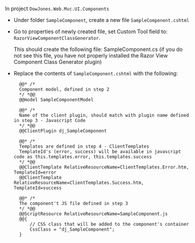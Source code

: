 ﻿In project `DowJones.Web.Mvc.UI.Components`

* Under folder `SampleComponent`, create a new file `SampleComponent.cshtml`

* Go to properties of newly created file, set Custom Tool field to: `RazorViewComponentClassGenerator`.

	This should create the following file:	SampleComponent.cs (if you do not see this file, you have not properly installed the Razor View Component Class Generator plugin)


* Replace the contents of `SampleComponent.cshtml` with the following:

		@@* /*
		Component model, defined in step 2
		*/ *@@
		@@model SampleComponentModel
           
		@@* /*
		Name of the client plugin, should match with plugin name defined in step 3 - Javascript Code
		*/ *@@
		@@ClientPlugin dj_SampleComponent

		@@* /*
		Templates are defined in step 4 - ClientTemplates
		TemplateId's (error, success) will be available in javascript code as this.templates.error, this.templates.success
		*/ *@@
		@@ClientTemplate RelativeResourceName=ClientTemplates.Error.htm, TemplateId=error
		@@ClientTemplate RelativeResourceName=ClientTemplates.Success.htm, TemplateId=success

		@@* /*
		The component't JS file defined in step 3
		*/ *@@
		@@ScriptResource RelativeResourceName=SampleComponent.js
		@@{ 
			// CSS class that will be added to the component's container
			CssClass = "dj_SampleComponent";
		}
